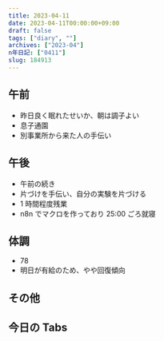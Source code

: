 ```yaml
---
title: 2023-04-11
date: 2023-04-11T00:00:00+09:00
draft: false
tags: ["diary", ""]
archives: ["2023-04"]
n年日記: ["0411"]
slug: 184913
---
```


## 午前

- 昨日良く眠れたせいか、朝は調子よい
- 息子通園
- 別事業所から来た人の手伝い

## 午後

- 午前の続き
- 片づけを手伝い、自分の実験を片づける
- 1 時間程度残業
- n8n でマクロを作っており 25:00 ごろ就寝

## 体調

- 78
- 明日が有給のため、やや回復傾向

## その他

## 今日の Tabs
